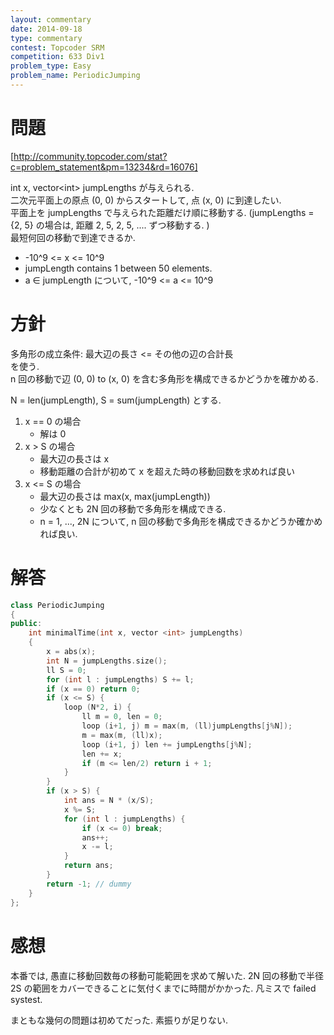 ```yaml
---
layout: commentary
date: 2014-09-18
type: commentary
contest: Topcoder SRM
competition: 633 Div1
problem_type: Easy
problem_name: PeriodicJumping
---
```


# 問題
[http://community.topcoder.com/stat?c=problem_statement&pm=13234&rd=16076]

int x, vector<int\> jumpLengths が与えられる.  
二次元平面上の原点 (0, 0) からスタートして, 点 (x, 0) に到達したい.  
平面上を jumpLengths で与えられた距離だけ順に移動する. (jumpLengths = {2, 5} の場合は, 距離 2, 5, 2, 5, .... ずつ移動する. )  
最短何回の移動で到達できるか.

- -10^9 <= x <= 10^9
- jumpLength contains 1 between 50 elements.
- a ∈ jumpLength について, -10^9 <= a <= 10^9

# 方針
多角形の成立条件: 最大辺の長さ <= その他の辺の合計長  
を使う.  
n 回の移動で辺 (0, 0) to (x, 0) を含む多角形を構成できるかどうかを確かめる.

N = len(jumpLength), S = sum(jumpLength) とする.

1. x == 0 の場合
    - 解は 0
2. x > S の場合
    - 最大辺の長さは x
    - 移動距離の合計が初めて x を超えた時の移動回数を求めれば良い
3. x <= S の場合
    - 最大辺の長さは max(x, max(jumpLength))
    - 少なくとも 2N 回の移動で多角形を構成できる.
    - n = 1, ..., 2N について, n 回の移動で多角形を構成できるかどうか確かめれば良い.

# 解答
```cpp
class PeriodicJumping
{
public:
    int minimalTime(int x, vector <int> jumpLengths)
    {
        x = abs(x);
        int N = jumpLengths.size();
        ll S = 0;
        for (int l : jumpLengths) S += l;
        if (x == 0) return 0;
        if (x <= S) {
            loop (N*2, i) {
                ll m = 0, len = 0;
                loop (i+1, j) m = max(m, (ll)jumpLengths[j%N]);
                m = max(m, (ll)x);
                loop (i+1, j) len += jumpLengths[j%N];
                len += x;
                if (m <= len/2) return i + 1;
            }
        }
        if (x > S) {
            int ans = N * (x/S);
            x %= S;
            for (int l : jumpLengths) {
                if (x <= 0) break;
                ans++;
                x -= l;
            }
            return ans;
        }
        return -1; // dummy
    }
};
```

# 感想
本番では, 愚直に移動回数毎の移動可能範囲を求めて解いた. 2N 回の移動で半径 2S の範囲をカバーできることに気付くまでに時間がかかった. 凡ミスで failed systest.

まともな幾何の問題は初めてだった. 素振りが足りない.
